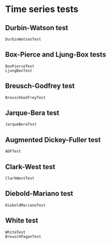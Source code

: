 # Time series tests

## Durbin-Watson test
```@docs
DurbinWatsonTest
```
## Box-Pierce and Ljung-Box tests
```@docs
BoxPierceTest
LjungBoxTest
```
## Breusch-Godfrey test
```@docs
BreuschGodfreyTest
```

## Jarque-Bera test
```@docs
JarqueBeraTest
```

## Augmented Dickey-Fuller test
```@docs
ADFTest
```

## Clark-West test
```@docs
ClarkWestTest
```

## Diebold-Mariano test
```@docs
DieboldMarianoTest
```

## White test
```@docs
WhiteTest
BreuschPaganTest
```
